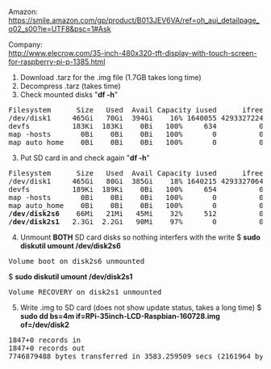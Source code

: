 Amazon:  
https://smile.amazon.com/gp/product/B013JEV6VA/ref=oh_aui_detailpage_o02_s00?ie=UTF8&psc=1#Ask

Company:   
http://www.elecrow.com/35-inch-480x320-tft-display-with-touch-screen-for-raspberry-pi-p-1385.html

1) Download .tarz for the .img file (1.7GB takes long time)  
2) Decompress .tarz (takes time)  
3) Check mounted disks "<b>df -h</b>"
<pre>
Filesystem      Size   Used  Avail Capacity iused      ifree %iused  Mounted on
/dev/disk1     465Gi   70Gi  394Gi    16% 1640055 4293327224    0%   /
devfs          183Ki  183Ki    0Bi   100%     634          0  100%   /dev
map -hosts       0Bi    0Bi    0Bi   100%       0          0  100%   /net
map auto_home    0Bi    0Bi    0Bi   100%       0          0  100%   /home
</pre>
3) Put SD card in and check again "<b>df -h</b>"
<pre>
Filesystem      Size   Used  Avail Capacity iused      ifree %iused  Mounted on
/dev/disk1     465Gi   80Gi  385Gi    18% 1640215 4293327064    0%   /
devfs          189Ki  189Ki    0Bi   100%     654          0  100%   /dev
map -hosts       0Bi    0Bi    0Bi   100%       0          0  100%   /net
map auto_home    0Bi    0Bi    0Bi   100%       0          0  100%   /home
<b>/dev/disk2s6</b>    66Mi   21Mi   45Mi    32%     512          0  100%   /Volumes/boot
<b>/dev/disk2s1</b>   2.3Gi  2.2Gi   90Mi    97%       0          0  100%   /Volumes/RECOVERY
</pre>
4) Unmount <b>BOTH</b> SD card disks so nothing interfers with the write
$ <b>sudo diskutil umount /dev/disk2s6</b>
<pre>
Volume boot on disk2s6 unmounted
</pre>
$ <b>sudo diskutil umount /dev/disk2s1</b>
<pre>
Volume RECOVERY on disk2s1 unmounted
</pre>
5) Write .img to SD card (does not show update status, takes a long time)
$ <b>sudo dd bs=4m if=RPi-35inch-LCD-Raspbian-160728.img of=/dev/disk2</b>
<pre>
1847+0 records in
1847+0 records out
7746879488 bytes transferred in 3583.259509 secs (2161964 bytes/sec)
</pre>
